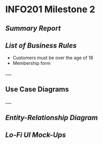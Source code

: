 # INFO201 Milestone 2
___<h2>Summary Report</h2>___

___<h2>List of Business Rules</h2>___
<ul>
<li>Customers must be over the age of 18
<li> Membership form
</ul>
___<h2>Use Case Diagrams</h2>___

___<h2>Entity-Relationship Diagram</h2>___

___<h2>Lo-Fi UI Mock-Ups</h2>___